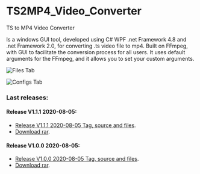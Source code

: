 # TS2MP4_Video_Converter
TS to MP4 Video Converter

Is a windows GUI tool, developed using C# WPF .net Framework 4.8 and .net Framework 2.0, for converting .ts video file to mp4. Built on FFmpeg, with GUI to facilitate the conversion process for all users. It uses default arguments for the FFmpeg, and it allows you to set your custom arguments.

![Files Tab](https://github.com/mohammedHasan96/TS2MP4_Video_Converter/blob/master/ScreenShots/file.jpg "Files Tab")


![Configs Tab](https://github.com/mohammedHasan96/TS2MP4_Video_Converter/blob/master/ScreenShots/configs.jpg "Configs Tab")


### Last releases: 

#### Release V1.1.1 2020-08-05:
* [Release V1.1.1 2020-08-05 Tag, source and files](https://github.com/mohammedHasan96/TS2MP4_Video_Converter/releases/tag/V1.1.1).
* [Download rar](https://github.com/mohammedHasan96/TS2MP4_Video_Converter/releases/download/V1.1.1/Release.V1.1.1.2020-08-05.rar).

#### Release V1.0.0 2020-08-05:
* [Release V1.0.0 2020-08-05 Tag, source and files](https://github.com/mohammedHasan96/TS2MP4_Video_Converter/releases/tag/V1.0.0).
* [Download rar](https://github.com/mohammedHasan96/TS2MP4_Video_Converter/releases/download/V1.0.0/Release.V1.0.0.2020-08-05.rar).
